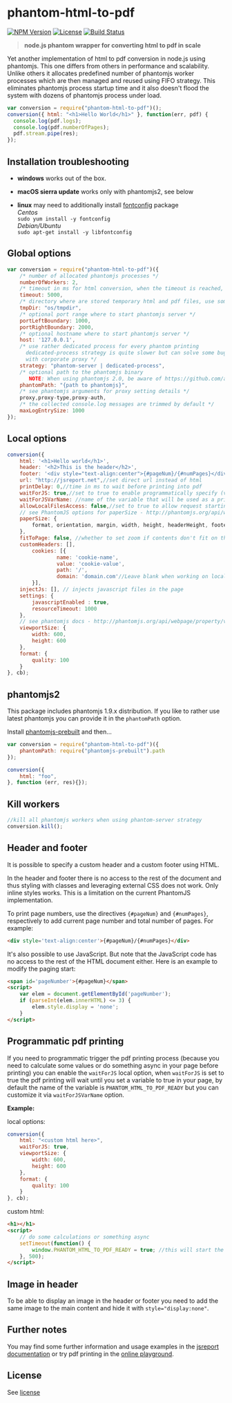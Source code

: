 # phantom-html-to-pdf
[![NPM Version](http://img.shields.io/npm/v/phantom-html-to-pdf.svg?style=flat-square)](https://npmjs.com/package/phantom-html-to-pdf)
[![License](http://img.shields.io/npm/l/phantom-html-to-pdf.svg?style=flat-square)](http://opensource.org/licenses/MIT)
[![Build Status](https://travis-ci.org/pofider/phantom-html-to-pdf.png?branch=master)](https://travis-ci.org/pofider/phantom-html-to-pdf)

> **node.js phantom wrapper for converting html to pdf in scale**

Yet another implementation of html to pdf conversion in node.js using phantomjs. This one differs from others in performance and scalability. Unlike others it allocates predefined number of phantomjs worker processes which are then managed and reused using FIFO strategy. This eliminates phantomjs process startup time and it also doesn't flood the system with dozens of phantomjs process under load.

```js
var conversion = require("phantom-html-to-pdf")();
conversion({ html: "<h1>Hello World</h1>" }, function(err, pdf) {
  console.log(pdf.logs);
  console.log(pdf.numberOfPages);
  pdf.stream.pipe(res);
});
```

## Installation troubleshooting

- **windows** works out of the box.

- **macOS sierra update** works only with phantomjs2, see below

- **linux** may need to additionally install [fontconfig](https://www.freedesktop.org/wiki/Software/fontconfig/) package    
*Centos*    
`sudo yum install -y fontconfig`    
*Debian/Ubuntu*    
`sudo apt-get install -y libfontconfig`

## Global options
```js
var conversion = require("phantom-html-to-pdf")({
	/* number of allocated phantomjs processes */
	numberOfWorkers: 2,
	/* timeout in ms for html conversion, when the timeout is reached, the phantom process is recycled */
	timeout: 5000,
	/* directory where are stored temporary html and pdf files, use something like npm package reaper to clean this up */
	tmpDir: "os/tmpdir",
	/* optional port range where to start phantomjs server */
	portLeftBoundary: 1000,
	portRightBoundary: 2000,
	/* optional hostname where to start phantomjs server */
	host: '127.0.0.1',
	/* use rather dedicated process for every phantom printing
	  dedicated-process strategy is quite slower but can solve some bugs
	  with corporate proxy */
	strategy: "phantom-server | dedicated-process",
	/* optional path to the phantomjs binary
	   NOTE: When using phantomjs 2.0, be aware of https://github.com/ariya/phantomjs/issues/12685 */
	phantomPath: "{path to phantomjs}",
	/* see phantomjs arguments for proxy setting details */
	proxy,proxy-type,proxy-auth,
	/* the collected console.log messages are trimmed by default */
	maxLogEntrySize: 1000
});
```



## Local options

```js
conversion({
	html: '<h1>Hello world</h1>',
	header: '<h2>This is the header</h2>',
	footer: '<div style="text-align:center">{#pageNum}/{#numPages}</div>',
	url: "http://jsreport.net",//set direct url instead of html
	printDelay: 0,//time in ms to wait before printing into pdf
	waitForJS: true,//set to true to enable programmatically specify (via Javascript of the page) when the pdf printing starts (see Programmatic pdf printing section for an example)
	waitForJSVarName: //name of the variable that will be used as a printing trigger, defaults to "PHANTOM_HTML_TO_PDF_READY" (see Programmatic pdf printing section for an example)
	allowLocalFilesAccess: false,//set to true to allow request starting with file:///
	// see PhantomJS options for paperSize - http://phantomjs.org/api/webpage/property/paper-size.html
	paperSize: {
		format, orientation, margin, width, height, headerHeight, footerHeight
	},
  	fitToPage: false, //whether to set zoom if contents don't fit on the page
	customHeaders: [],
        cookies: [{
                name: 'cookie-name',
                value: 'cookie-value',
                path: '/',
                domain: 'domain.com'//Leave blank when working on localhost - "." will get prepended to domain
        }],
	injectJs: [], // injects javascript files in the page
	settings: {
		javascriptEnabled : true,
		resourceTimeout: 1000
	},
	// see phantomjs docs - http://phantomjs.org/api/webpage/property/viewport-size.html
	viewportSize: {
		width: 600,
		height: 600
	},
	format: {
		quality: 100
	}
}, cb);
```

## phantomjs2
This package includes phantomjs 1.9.x distribution. If you like to rather use latest phantomjs you can provide it in the  `phantomPath` option.

Install [phantomjs-prebuilt](https://www.npmjs.com/package/phantomjs-prebuilt) and then...
```js
var conversion = require("phantom-html-to-pdf")({
	phantomPath: require("phantomjs-prebuilt").path
});

conversion({ 
	html: "foo",   
}, function (err, res){});
```

## Kill workers
```js
//kill all phantomjs workers when using phantom-server strategy
conversion.kill();
```

## Header and footer

It is possible to specify a custom header and a custom footer using HTML.

In the header and footer there is no access to the rest of the document and thus
styling with classes and leveraging external CSS does not work. Only inline
styles works. This is a limitation on the current PhantomJS implementation.

To print page numbers, use the directives `{#pageNum}` and `{#numPages}`,
respectively to add current page number and total number of pages. For example:

```html
<div style='text-align:center'>{#pageNum}/{#numPages}</div>
```

It's also possible to use JavaScript. But note that the JavaScript code has no
access to the rest of the HTML document either. Here is an example to modify the
paging start:

```html
<span id='pageNumber'>{#pageNum}</span>
<script>
    var elem = document.getElementById('pageNumber');
    if (parseInt(elem.innerHTML) <= 3) {
        elem.style.display = 'none';
    }
</script>
```

## Programmatic pdf printing
If you need to programmatic trigger the pdf printing process (because you need to calculate some values or do something async in your page before printing) you can enable the `waitForJS` local option, when `waitForJS` is set to true the pdf printing will wait until you set a variable to true in your page, by default the name of the variable is `PHANTOM_HTML_TO_PDF_READY` but you can customize it via `waitForJSVarName` option.

**Example:**

local options:
```js
conversion({
	html: "<custom html here>",
	waitForJS: true,
	viewportSize: {
		width: 600,
		height: 600
	},
	format: {
		quality: 100
	}
}, cb);
```

custom html:
```html
<h1></h1>
<script>
	// do some calculations or something async
	setTimeout(function() {
		window.PHANTOM_HTML_TO_PDF_READY = true; //this will start the pdf printing
	}, 500);
</script>
```

## Image in header
To be able to display an image in the header or footer you need to add the same image to the main content and hide it with `style="display:none"`.

## Further notes
You may find some further information and usage examples in the [jsreport documentation](http://jsreport.net/learn/phantom-pdf) or try pdf printing in the [online playground](https://playground.jsreport.net/#/playground/xykdJcxR5).


## License
See [license](https://github.com/pofider/phantom-html-to-pdf/blob/master/LICENSE)
